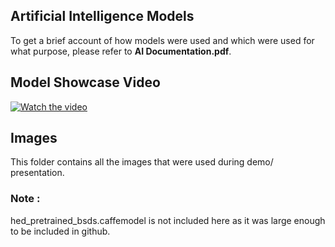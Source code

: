 ## Artificial Intelligence Models
To get a brief account of how models were used and which were used for what purpose, please refer to **AI Documentation.pdf**.

## Model Showcase Video
[![Watch the video](https://img.youtube.com/vi/w9kYGDOrS7s/res.png)](https://youtu.be/w9kYGDOrS7s)

## Images
This folder contains all the images that were used during demo/ presentation.

### Note : 
hed_pretrained_bsds.caffemodel is not included here as it was large enough to be included in github.
